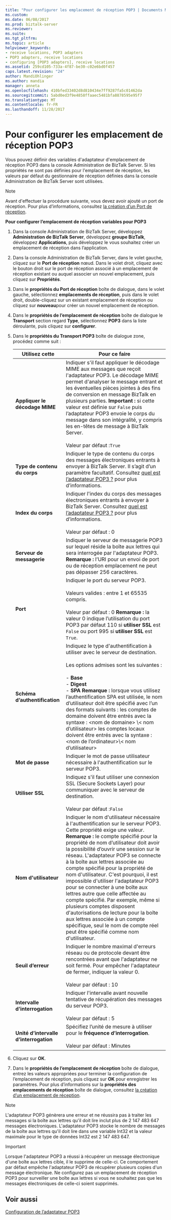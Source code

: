 ```yaml
---
title: "Pour configurer les emplacement de réception POP3 | Documents Microsoft"
ms.custom: 
ms.date: 06/08/2017
ms.prod: biztalk-server
ms.reviewer: 
ms.suite: 
ms.tgt_pltfrm: 
ms.topic: article
helpviewer_keywords:
- receive locations, POP3 adapters
- POP3 adapters, receive locations
- configuring [POP3 adapters], receive locations
ms.assetid: 259cd105-733a-4f87-be30-c02e6bd0f457
caps.latest.revision: "24"
author: MandiOhlinger
ms.author: mandia
manager: anneta
ms.openlocfilehash: 410bfed33402d8d810434e7ff9287fa5c01462da
ms.sourcegitcommit: 5abd0ed3f9e4858ffaaec5481bfa8878595e95f7
ms.translationtype: MT
ms.contentlocale: fr-FR
ms.lasthandoff: 11/28/2017
---
```

# <a name="how-to-configure-a-pop3-receive-location"></a>Pour configurer les emplacement de réception POP3
Vous pouvez définir des variables d'adaptateur d'emplacement de réception POP3 dans la console Administration de BizTalk Server. Si les propriétés ne sont pas définies pour l'emplacement de réception, les valeurs par défaut du gestionnaire de réception définies dans la console Administration de BizTalk Server sont utilisées.  
  
> [!NOTE]
>  Avant d'effectuer la procédure suivante, vous devez avoir ajouté un port de réception. Pour plus d’informations, consultez [la création d’un Port de réception](../core/how-to-create-a-receive-port.md).  
  
 **Pour configurer l’emplacement de réception variables pour POP3**  
  
1.  Dans la console Administration de BizTalk Server, développez **Administration de BizTalk Server**, développez **groupe BizTalk**, développez **Applications**, puis développez le vous souhaitez créer un emplacement de réception dans l’application.  
  
2.  Dans la console Administration de BizTalk Server, dans le volet gauche, cliquez sur le **Port de réception** nœud. Dans le volet droit, cliquez avec le bouton droit sur le port de réception associé à un emplacement de réception existant ou auquel associer un nouvel emplacement, puis cliquez sur **Propriétés**.  
  
3.  Dans le **propriétés du Port de réception** boîte de dialogue, dans le volet gauche, sélectionnez **emplacements de réception**, puis dans le volet droit, double-cliquez sur un existant emplacement de réception ou cliquez sur **nouveau**pour créer un nouvel emplacement de réception.  
  
4.  Dans le **propriétés de l’emplacement de réception** boîte de dialogue le **Transport** section regard **Type**, sélectionnez **POP3** dans la liste déroulante, puis cliquez sur **configurer**.  
  
5.  Dans le **propriétés du Transport POP3** boîte de dialogue zone, procédez comme suit :  
  
    |**Utilisez cette**|**Pour ce faire**|  
    |------------------|--------------------|  
    |**Appliquer le décodage MIME**|Indiquer s'il faut appliquer le décodage MIME aux messages que reçoit l'adaptateur POP3. Le décodage MIME permet d'analyser le message entrant et les éventuelles pièces jointes à des fins de conversion en message BizTalk en plusieurs parties. **Important :** si cette valeur est définie sur `False` puis l’adaptateur POP3 envoie le corps du message dans son intégralité, y compris les en-têtes de message à BizTalk Server. <br /><br /> Valeur par défaut :`True`|  
    |**Type de contenu du corps**|Indiquer le type de contenu du corps des messages électroniques entrants à envoyer à BizTalk Server. Il s’agit d’un paramètre facultatif. Consultez [quel est l’adaptateur POP3 ?](../core/what-is-the-pop3-adapter.md) pour plus d’informations.|  
    |**Index du corps**|Indiquer l'index du corps des messages électroniques entrants à envoyer à BizTalk Server. Consultez [quel est l’adaptateur POP3 ?](../core/what-is-the-pop3-adapter.md) pour plus d’informations.<br /><br /> Valeur par défaut : 0|  
    |**Serveur de messagerie**|Indiquer le serveur de messagerie POP3 sur lequel réside la boîte aux lettres qui sera interrogée par l'adaptateur POP3. **Remarque :** l’URI pour un envoi de port ou de réception emplacement ne peut pas dépasser 256 caractères.|  
    |**Port**|Indiquer le port du serveur POP3.<br /><br /> Valeurs valides : entre 1 et 65535 compris.<br /><br /> Valeur par défaut : 0 **Remarque :** la valeur 0 indique l’utilisation du port POP3 par défaut 110 si **utiliser SSL** est `False` ou port 995 si **utiliser SSL** est `True`.|  
    |**Schéma d’authentification**|Indiquez le type d'authentification à utiliser avec le serveur de destination.<br /><br /> Les options admises sont les suivantes :<br /><br /> -   **Base**<br />-   **Digest**<br />-   **SPA** **Remarque :** lorsque vous utilisez l’authentification SPA est utilisée, le nom d’utilisateur doit être spécifié avec l’un des formats suivants : les comptes de domaine doivent être entrés avec la syntaxe : \<nom de domaine\> \\< nom d’utilisateur\> les comptes locaux doivent être entrés avec la syntaxe : \<nom de l’ordinateur\>\\< nom d’utilisateur\>|  
    |**Mot de passe**|Indiquer le mot de passe utilisateur nécessaire à l'authentification sur le serveur POP3.|  
    |**Utiliser SSL**|Indiquez s'il faut utiliser une connexion SSL (Secure Sockets Layer) pour communiquer avec le serveur de destination.<br /><br /> Valeur par défaut :`False`|  
    |**Nom d'utilisateur**|Indiquer le nom d'utilisateur nécessaire à l'authentification sur le serveur POP3. Cette propriété exige une valeur. **Remarque :** le compte spécifié pour la propriété de nom d’utilisateur doit avoir la possibilité d’ouvrir une session sur le réseau. L'adaptateur POP3 se connecte à la boîte aux lettres associée au compte spécifié pour la propriété de nom d'utilisateur. C'est pourquoi, il est impossible d'utiliser l'adaptateur POP3 pour se connecter à une boîte aux lettres autre que celle affectée au compte spécifié. Par exemple, même si plusieurs comptes disposent d'autorisations de lecture pour la boîte aux lettres associée à un compte spécifique, seul le nom de compte réel peut être spécifié comme nom d'utilisateur.|  
    |**Seuil d’erreur**|Indiquer le nombre maximal d'erreurs réseau ou de protocole devant être rencontrées avant que l'adaptateur ne soit fermé. Pour empêcher l'adaptateur de fermer, indiquer la valeur 0.<br /><br /> Valeur par défaut : 10|  
    |**Intervalle d’interrogation**|Indiquer l'intervalle avant nouvelle tentative de récupération des messages du serveur POP3.<br /><br /> Valeur par défaut : 5|  
    |**Unité d’intervalle d’interrogation**|Spécifiez l’unité de mesure à utiliser pour le **fréquence d’interrogation**.<br /><br /> Valeur par défaut : Minutes|  
  
6.  Cliquez sur **OK**.  
  
7.  Dans le **propriétés de l’emplacement de réception** boîte de dialogue, entrez les valeurs appropriées pour terminer la configuration de l’emplacement de réception, puis cliquez sur **OK** pour enregistrer les paramètres. Pour plus d’informations sur la **propriétés des emplacements de réception** boîte de dialogue, consultez [la création d’un emplacement de réception](../core/how-to-create-a-receive-location.md).  
  
> [!NOTE]
>  L'adaptateur POP3 génèrera une erreur et ne réussira pas à traiter les messages si la boîte aux lettres qu'il doit lire inclut plus de 2 147 483 647 messages électroniques. L'adaptateur POP3 stocke le nombre de messages de la boîte aux lettres qu'il doit lire dans une variable Int32 et la valeur maximale pour le type de données Int32 est 2 147 483 647.  
  
> [!IMPORTANT]
>  Lorsque l'adaptateur POP3 a réussi à récupérer un message électronique d'une boîte aux lettres cible, il le supprime de celle-ci. Ce comportement par défaut empêche l'adaptateur POP3 de récupérer plusieurs copies d'un message électronique. Ne configurez pas un emplacement de réception POP3 pour surveiller une boîte aux lettres si vous ne souhaitez pas que les messages électroniques de celle-ci soient supprimés.  
  
## <a name="see-also"></a>Voir aussi  
 [Configuration de l’adaptateur POP3](../core/configuring-the-pop3-adapter.md)